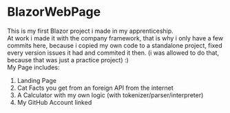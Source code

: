 # BlazorWebPage

This is my first Blazor project i made in my apprenticeship.<br>
At work i made it with the company framework, that is why i only have a few commits here, because i copied my own code to a standalone project, fixed every version issues it had and commited it then. (i was allowed to do that, because that was just a practice project) :) <br>
My Page includes:

1. Landing Page
2. Cat Facts you get from an foreign API from the internet
3. A Calculator with my own logic (with tokenizer/parser/interpreter)
4. My GitHub Account linked
